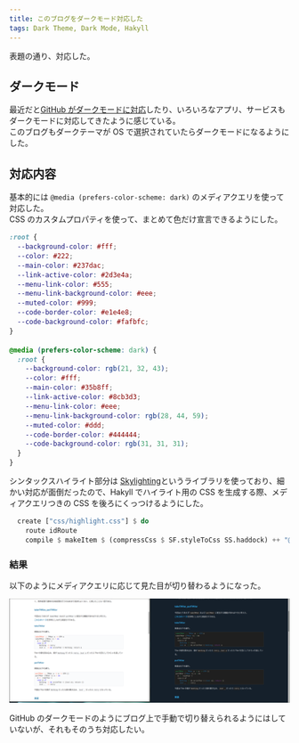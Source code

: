 ```yaml
---
title: このブログをダークモード対応した
tags: Dark Theme, Dark Mode, Hakyll
---
```


表題の通り、対応した。

<!--more-->

## ダークモード

最近だと[GitHub がダークモードに対応](https://github.blog/jp/2020-12-11-dark-mode-github-sponsors-for-companies-and-more/#dark-mode)したり、いろいろなアプリ、サービスもダークモードに対応してきたように感じている。  
このブログもダークテーマが OS で選択されていたらダークモードになるようにした。

## 対応内容

基本的には `@media (prefers-color-scheme: dark)` のメディアクエリを使って対応した。  
CSS のカスタムプロパティを使って、まとめて色だけ宣言できるようにした。

```css
:root {
  --background-color: #fff;
  --color: #222;
  --main-color: #237dac;
  --link-active-color: #2d3e4a;
  --menu-link-color: #555;
  --menu-link-background-color: #eee;
  --muted-color: #999;
  --code-border-color: #e1e4e8;
  --code-background-color: #fafbfc;
}

@media (prefers-color-scheme: dark) {
  :root {
    --background-color: rgb(21, 32, 43);
    --color: #fff;
    --main-color: #35b8ff;
    --link-active-color: #8cb3d3;
    --menu-link-color: #eee;
    --menu-link-background-color: rgb(28, 44, 59);
    --muted-color: #ddd;
    --code-border-color: #444444;
    --code-background-color: rgb(31, 31, 31);
  }
}
```

シンタックスハイライト部分は [Skylighting](https://github.com/jgm/skylighting)というライブラリを使っており、細かい対応が面倒だったので、Hakyll でハイライト用の CSS を生成する際、メディアクエリつきの CSS を後ろにくっつけるようにした。

```haskell
  create ["css/highlight.css"] $ do
    route idRoute
    compile $ makeItem $ (compressCss $ SF.styleToCss SS.haddock) ++ "@media (prefers-color-scheme: dark) {" ++ (compressCss $ SF.styleToCss SS.breezeDark) ++ "}"
```

### 結果

以下のようにメディアクエリに応じて見た目が切り替わるようになった。

<img src="/images/20201229/light_and_dark.png" class="blog-img img-responsive" >

GitHub のダークモードのようにブログ上で手動で切り替えられるようにはしていないが、それもそのうち対応したい。
